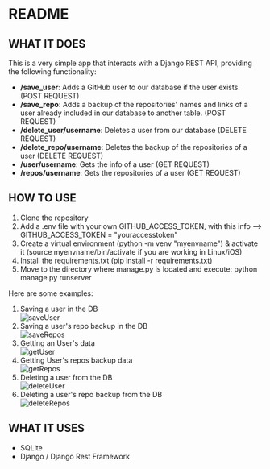 
<h1>README</h1>

<h2>WHAT IT DOES</h2>

<p>This is a very simple app that interacts with a Django REST API, providing the following functionality:</p>

<ul>
        <li><b>/save_user</b>: Adds a GitHub user to our database if the user exists. (POST REQUEST)</li>
        <li><b>/save_repo</b>: Adds a backup of the repositories' names and links of a user already included in our database to another table. (POST REQUEST)</li>
        <li><b>/delete_user/username</b>: Deletes a user from our database (DELETE REQUEST)</li>
        <li><b>/delete_repo/username</b>: Deletes the backup of the repositories of a user (DELETE REQUEST)</li>
        <li><b>/user/username</b>: Gets the info of a user (GET REQUEST)</li>
        <li><b>/repos/username</b>: Gets the repositories of a user (GET REQUEST)</li>
    </ul>
<h2>HOW TO USE</h2>

<ol>
        <li>Clone the repository</li>
        <li>Add a .env file with your own GITHUB_ACCESS_TOKEN, with this info --> GITHUB_ACCESS_TOKEN = "youraccesstoken"</li>
        <li>Create a virtual environment (python -m venv "myenvname") & activate it (source myenvname/bin/activate if you are working in Linux/iOS)</li>
        <li>Install the requirements.txt (pip install -r requirements.txt)</li>
        <li>Move to the directory where manage.py is located and execute: python manage.py runserver</li>
    </ol>

<p>Here are some examples:</p>

<ol>
        <li>Saving a user in the DB<br>
            <img src="https://github.com/medinamaria90/bjumper_backend_test/assets/131414823/ec1dc103-c412-4ad0-8117-8434c8d2788b" alt="saveUser" class="example-img">
        </li>
        <li>Saving a user's repo backup in the DB<br>
            <img src="https://github.com/medinamaria90/Rest_API_django/assets/131414823/4c52d92c-9ee3-4380-8d33-809f8999e242" alt="saveRepos" class="example-img">
        </li>
        <li>Getting an User's data<br>
            <img src="https://github.com/medinamaria90/Rest_API_django/assets/131414823/4cfa70e2-c7c4-4cec-9fb6-3d01f0ccc19e" alt="getUser" class="example-img">
        </li>
        <li>Getting User's repos backup data<br>
            <img src="https://github.com/medinamaria90/Rest_API_django/assets/131414823/1cb05e61-d6ee-467d-9b62-91324156f7e4" alt="getRepos" class="example-img">
        </li>
        <li>Deleting a user from the DB<br>
            <img src="https://github.com/medinamaria90/Rest_API_django/assets/131414823/c0905af3-93de-4067-ac32-24b95e24846d" alt="deleteUser" class="example-img">
        </li>
        <li>Deleting a user's repo backup from the DB<br>
            <img src="https://github.com/medinamaria90/Rest_API_django/assets/131414823/9807a287-17e0-4c5b-8056-8f140401e91c" alt="deleteRepos" class="example-img">
        </li>
    </ol>

<h2>WHAT IT USES</h2>
<ul>
        <li>SQLite</li>
        <li>Django / Django Rest Framework</li>
</ul>
